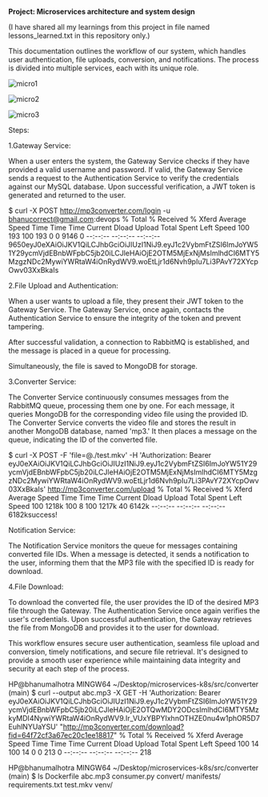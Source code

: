 **Project: Microservices architecture and system design** 


(I have shared all my learnings from this project in file named lessons_learned.txt in this repository only.)

This documentation outlines the workflow of our system, which handles user authentication, file uploads, conversion, and notifications. The process is divided into multiple services, each with its unique role.

![micro1](https://github.com/bhanumalhotra123/systemdesign-k8s/assets/144083659/c6492572-7bac-4464-a849-ddac44452d0e)


![micro2](https://github.com/bhanumalhotra123/systemdesign-k8s/assets/144083659/4ccccfbc-820b-4025-8524-1aa782b140bf)


![micro3](https://github.com/bhanumalhotra123/systemdesign-k8s/assets/144083659/3f80fdbb-8886-44ae-94c3-17cf40ff28de)





Steps:

1.Gateway Service:

When a user enters the system, the Gateway Service checks if they have provided a valid username and password.
If valid, the Gateway Service sends a request to the Authentication Service to verify the credentials against our MySQL database.
Upon successful verification, a JWT token is generated and returned to the user.


$ curl -X POST http://mp3converter.com/login -u bhanucorrect@gmail.com:devops                                                                                   % Total    % Received % Xferd  Average Speed   Time    Time     Time  Current
                                 Dload  Upload   Total   Spent    Left  Speed
100   193  100   193    0     0   9146      0 --:--:-- --:--:-- --:--:--  9650eyJ0eXAiOiJKV1QiLCJhbGciOiJIUzI1NiJ9.eyJ1c2VybmFtZSI6ImJoYW51Y29ycmVjdEBnbWFpbC5jb20iLCJleHAiOjE2OTM5MjExNjMsImlhdCI6MTY5MzgzNDc2MywiYWRtaW4iOnRydWV9.woEtLjr1d6Nvh9pIu7Li3PAvY72XYcpOwv03XxBkaIs


2.File Upload and Authentication:

When a user wants to upload a file, they present their JWT token to the Gateway Service.
The Gateway Service, once again, contacts the Authentication Service to ensure the integrity of the token and prevent tampering.

After successful validation, a connection to RabbitMQ is established, and the message is placed in a queue for processing.

Simultaneously, the file is saved to MongoDB for storage.


3.Converter Service:

The Converter Service continuously consumes messages from the RabbitMQ queue, processing them one by one.
For each message, it queries MongoDB for the corresponding video file using the provided ID.
The Converter Service converts the video file and stores the result in another MongoDB database, named 'mp3.'
It then places a message on the queue, indicating the ID of the converted file.

$ curl -X POST -F 'file=@./test.mkv' -H 'Authorization: Bearer eyJ0eXAiOiJKV1QiLCJhbGciOiJIUzI1NiJ9.eyJ1c2VybmFtZSI6ImJoYW51Y29ycmVjdEBnbWFpbC5jb20iLCJleHAiOjE2OTM5MjExNjMsImlhdCI6MTY5MzgzNDc2MywiYWRtaW4iOnRydWV9.woEtLjr1d6Nvh9pIu7Li3PAvY72XYcpOwv03XxBkaIs' http://mp3converter.com/upload
  % Total    % Received % Xferd  Average Speed   Time    Time     Time  Current
                                 Dload  Upload   Total   Spent    Left  Speed
100 1218k  100     8  100 1217k     40  6142k --:--:-- --:--:-- --:--:-- 6182ksuccess!



Notification Service:

The Notification Service monitors the queue for messages containing converted file IDs.
When a message is detected, it sends a notification to the user, informing them that the MP3 file with the specified ID is ready for download.


4.File Download:

To download the converted file, the user provides the ID of the desired MP3 file through the Gateway.
The Authentication Service once again verifies the user's credentials.
Upon successful authentication, the Gateway retrieves the file from MongoDB and provides it to the user for download.

This workflow ensures secure user authentication, seamless file upload and conversion, timely notifications, and secure file retrieval. It's designed to provide a smooth user experience while maintaining data integrity and security at each step of the process.


HP@bhanumalhotra MINGW64 ~/Desktop/microservices-k8s/src/converter (main)
$ curl --output abc.mp3 -X GET -H 'Authorization: Bearer  eyJ0eXAiOiJKV1QiLCJhbGciOiJIUzI1NiJ9.eyJ1c2VybmFtZSI6ImJoYW51Y29ycmVjdEBnbWFpbC5jb20iLCJleHAiOjE2OTQwMDY2ODcsImlhdCI6MTY5MzkyMDI4NywiYWRtaW4iOnRydWV9.Ir_VUxYBPYIxhnOTHZE0nu4w1phOR5D7EuhlNYUaYSU' "http://mp3converter.com/download?fid=64f72cf3a67ec20c1ee18817"  % Total    % Received % Xferd  Average Speed   Time    Time     Time  Current
                                 Dload  Upload   Total   Spent    Left  Speed
100    14  100    14    0     0    213      0 --:--:-- --:--:-- --:--:--   218

HP@bhanumalhotra MINGW64 ~/Desktop/microservices-k8s/src/converter (main)
$ ls
Dockerfile  abc.mp3  consumer.py  convert/  manifests/  requirements.txt  test.mkv  venv/
